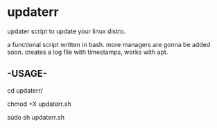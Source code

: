 # updaterr
updater script to update your linux distro.

a functional script written in bash.
more managers are gonna be added soon. creates a log file with timestamps, works with apt.

-USAGE-
--------
cd updaterr/

chmod +X updaterr.sh

sudo sh updaterr.sh
